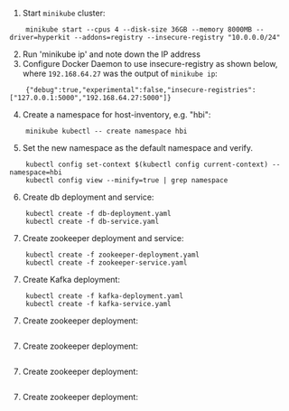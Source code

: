 1.  Start `minikube` cluster:
```
    minikube start --cpus 4 --disk-size 36GB --memory 8000MB --driver=hyperkit --addons=registry --insecure-registry "10.0.0.0/24"
```
2.  Run 'minikube ip' and note down the IP address
3.  Configure Docker Daemon to use insecure-registry as shown below, where `192.168.64.27` was the output of `minikube ip`:
```
    {"debug":true,"experimental":false,"insecure-registries":["127.0.0.1:5000","192.168.64.27:5000"]}
```
4.  Create a namespace for host-inventory, e.g. "hbi":
```
    minikube kubectl -- create namespace hbi
```
5.  Set the new namespace as the default namespace and verify.
```
    kubectl config set-context $(kubectl config current-context) --namespace=hbi
    kubectl config view --minify=true | grep namespace
```
6.  Create db deployment and service:
```
    kubectl create -f db-deployment.yaml
    kubectl create -f db-service.yaml
```
7.  Create zookeeper deployment and service:
```
    kubectl create -f zookeeper-deployment.yaml
    kubectl create -f zookeeper-service.yaml
```
7.  Create Kafka deployment:
```
    kubectl create -f kafka-deployment.yaml
    kubectl create -f kafka-service.yaml

```
7.  Create zookeeper deployment:
```

```
7.  Create zookeeper deployment:
```

```
7.  Create zookeeper deployment:
```

```
7.  Create zookeeper deployment:
```

```
